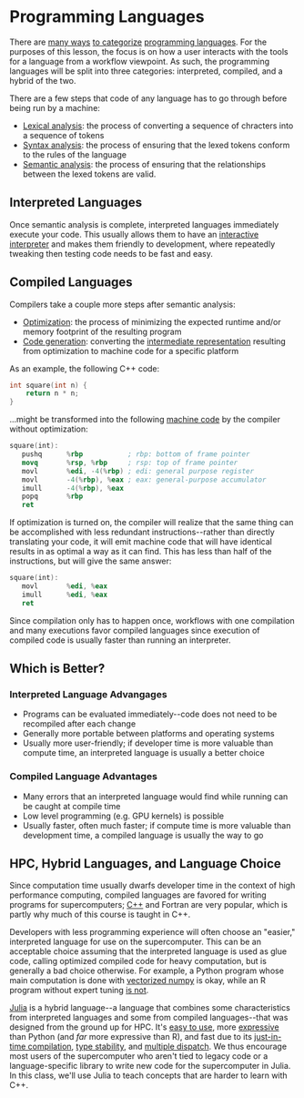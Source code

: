 ---
---

# Programming Languages

There are [many ways](https://www.techtarget.com/searchapparchitecture/tip/Functional-vs-object-oriented-programming-The-basics) [to categorize](https://en.wikipedia.org/wiki/Data-oriented_design) [programming languages](https://www.freecodecamp.org/news/compiled-versus-interpreted-languages/). For the purposes of this lesson, the focus is on how a user interacts with the tools for a language from a workflow viewpoint. As such, the programming languages will be split into three categories: interpreted, compiled, and a hybrid of the two.

There are a few steps that code of any language has to go through before being run by a machine:

- [Lexical analysis](https://en.wikipedia.org/wiki/Lexical_analysis): the process of converting a sequence of chracters into a sequence of tokens
- [Syntax analysis](https://en.wikipedia.org/wiki/Parsing): the process of ensuring that the lexed tokens conform to the rules of the language
- [Semantic analysis](https://en.wikipedia.org/wiki/Compiler#Front_end): the process of ensuring that the relationships between the lexed tokens are valid.



## Interpreted Languages

Once semantic analysis is complete, interpreted languages immediately execute your code. This usually allows them to have an [interactive interpreter](https://en.wikipedia.org/wiki/Read%E2%80%93eval%E2%80%93print_loop) and makes them friendly to development, where repeatedly tweaking then testing code needs to be fast and easy.



## Compiled Languages

Compilers take a couple more steps after semantic analysis:

- [Optimization](https://en.wikipedia.org/wiki/Optimizing_compiler): the process of minimizing the expected runtime and/or memory footprint of the resulting program
- [Code generation](https://en.wikipedia.org/wiki/Code_generation_%28compiler%29): converting the [intermediate representation](https://en.wikipedia.org/wiki/Intermediate_representation) resulting from optimization to machine code for a specific platform

As an example, the following C++ code:

```c++
int square(int n) {
    return n * n;
}
```

...might be transformed into the following [machine code](https://en.wikipedia.org/wiki/Assembly_language) by the compiler without optimization:

```nasm
square(int):
   pushq      %rbp           ; rbp: bottom of frame pointer
   movq       %rsp, %rbp     ; rsp: top of frame pointer
   movl       %edi, -4(%rbp) ; edi: general purpose register
   movl       -4(%rbp), %eax ; eax: general-purpose accumulator
   imull      -4(%rbp), %eax
   popq       %rbp
   ret
```

If optimization is turned on, the compiler will realize that the same thing can be accomplished with less redundant instructions--rather than directly translating your code, it will emit machine code that will have identical results in as optimal a way as it can find. This has less than half of the instructions, but will give the same answer:

```nasm
square(int):
   movl       %edi, %eax
   imull      %edi, %eax
   ret
```

Since compilation only has to happen once, workflows with one compilation and many executions favor compiled languages since execution of compiled code is usually faster than running an interpreter.



## Which is Better?

### Interpreted Language Advangages

- Programs can be evaluated immediately--code does not need to be recompiled after each change
- Generally more portable between platforms and operating systems
- Usually more user-friendly; if developer time is more valuable than compute time, an interpreted language is usually a better choice

### Compiled Language Advantages

- Many errors that an interpreted language would find while running can be caught at compile time
- Low level programming (e.g. GPU kernels) is possible
- Usually faster, often much faster; if compute time is more valuable than development time, a compiled language is usually the way to go



## HPC, Hybrid Languages, and Language Choice

Since computation time usually dwarfs developer time in the context of high performance computing, compiled languages are favored for writing programs for supercomputers; [C++](../resources.md#c) and Fortran are very popular, which is partly why much of this course is taught in C++.

Developers with less programming experience will often choose an "easier," interpreted language for use on the supercomputer. This can be an acceptable choice assuming that the interpreted language is used as glue code, calling optimized compiled code for heavy computation, but is generally a bad choice otherwise. For example, a Python program whose main computation is done with [vectorized numpy](https://www.askpython.com/python-modules/numpy/numpy-vectorization) is okay, while an R program without expert tuning [is not](http://adv-r.had.co.nz/Performance.html#why-is-r-slow).

[Julia](../resources.md#julia) is a hybrid language--a language that combines some characteristics from interpreted languages and some from compiled languages--that was designed from the ground up for HPC. It's [easy to use](https://docs.julialang.org/en/v1/stdlib/REPL/), more [expressive](https://en.wikipedia.org/wiki/Expressive_power_(computer_science)) than Python (and *far* more expressive than R), and fast due to its [just-in-time compilation](https://en.wikipedia.org/wiki/Just-in-time_compilation), [type stability](https://docs.julialang.org/en/v1/manual/types/), and [multiple dispatch](https://towardsdatascience.com/how-julia-perfected-multiple-dispatch-16675db772c2?gi=0e100e40c3c3). We thus encourage most users of the supercomputer who aren't tied to legacy code or a language-specific library to write new code for the supercomputer in Julia. In this class, we'll use Julia to teach concepts that are harder to learn with C++.